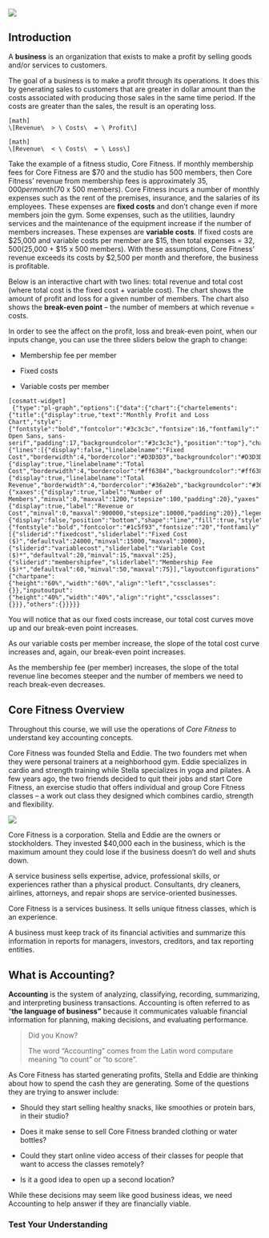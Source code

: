 ##### ![](./Chapter_1_Introduction_to_business_and_accounting_concepts/documents/resources/1.1_learningObj.svg)

## Introduction

A **business** is an organization that exists to make a profit by selling goods and/or services to customers.

The goal of a business is to make a profit through its operations. It does this by generating sales to customers that are greater in dollar amount than the costs associated with producing those sales in the same time period. If the costs are greater than the sales, the result is an operating loss.


```
[math]
\[Revenue\  > \ Costs\  = \ Profit\]
```


```
[math]
\[Revenue\  < \ Costs\  = \ Loss\]
```

Take the example of a fitness studio, Core Fitness. If monthly membership fees for Core Fitness are $70 and the studio has 500 members, then Core Fitness’ revenue from membership fees is approximately $35,000 per month ($70 x 500 members). Core Fitness incurs a number of monthly expenses such as the rent of the premises, insurance, and the salaries of its employees. These expenses are **fixed costs** and don’t change even if more members join the gym. Some expenses, such as the utilities, laundry services and the maintenance of the equipment increase if the number of members increases. These expenses are **variable costs**. If fixed costs are $25,000 and variable costs per member are $15, then total expenses = $32,500 ($25,000 + $15 x 500 members). With these assumptions, Core Fitness’ revenue exceeds its costs by $2,500 per month and therefore, the business is profitable.

Below is an interactive chart with two lines: total revenue and total cost (where total cost is the fixed cost + variable cost). The chart shows the amount of profit and loss for a given number of members. The chart also shows the **break-even point** – the number of members at which revenue = costs.

In order to see the affect on the profit, loss and break-even point, when our inputs change, you can use the three sliders below the graph to change:

  - Membership fee per member

  - Fixed costs

  - Variable costs per member

```
[cosmatt-widget]
 {"type":"pl-graph","options":{"data":{"chart":{"chartelements":{"title":{"display":true,"text":"Monthly Profit and Loss Chart","style":{"fontstyle":"bold","fontcolor":"#3c3c3c","fontsize":16,"fontfamily":" Open Sans, sans-serif","padding":17,"backgroundcolor":"#3c3c3c"},"position":"top"},"chartlinestyles":{"lines":[{"display":false,"linelabelname":"Fixed Cost","borderwidth":4,"bordercolor":"#D3D3D3","backgroundcolor":"#D3D3D3","fill":false},{"display":true,"linelabelname":"Total Cost","borderwidth":4,"bordercolor":"#ff6384","backgroundcolor":"#ff6384","fill":false},{"display":true,"linelabelname":"Total Revenue","borderwidth":4,"bordercolor":"#36a2eb","backgroundcolor":"#36a2eb","fill":false}]},"axes":{"xaxes":{"display":true,"label":"Number of Members","minval":0,"maxval":1200,"stepsize":100,"padding":20},"yaxes":{"display":true,"label":"Revenue or Cost","minval":0,"maxval":900000,"stepsize":10000,"padding":20}},"legends":{"display":false,"position":"bottom","shape":"line","fill":true,"style":{"fontstyle":"bold","fontcolor":"#1c5f93","fontsize":"20","fontfamily":"Arial","backgroundcolor":"#993333"}}},"slidervalues":[{"sliderid":"fixedcost","sliderlabel":"Fixed Cost ($)","defaultval":24000,"minval":15000,"maxval":30000},{"sliderid":"variablecost","sliderlabel":"Variable Cost ($)*","defaultval":20,"minval":15,"maxval":25},{"sliderid":"membershipfee","sliderlabel":"Membership Fee ($)*","defaultval":60,"minval":50,"maxval":75}],"layoutconfigurations":{"chartpane":{"height":"60%","width":"60%","align":"left","cssclasses":{}},"inputoutput":{"height":"40%","width":"40%","align":"right","cssclasses":{}}},"others":{}}}}} 
```

You will notice that as our fixed costs increase, our total cost curves move up and our break-even point increases.

As our variable costs per member increase, the slope of the total cost curve increases and, again, our break-even point increases.

As the membership fee (per member) increases, the slope of the total revenue line becomes steeper and the number of members we need to reach break-even decreases.

## Core Fitness Overview

Throughout this course, we will use the operations of *Core Fitness* to understand key accounting concepts.

Core Fitness was founded Stella and Eddie. The two founders met when they were personal trainers at a neighborhood gym. Eddie specializes in cardio and strength training while Stella specializes in yoga and pilates. A few years ago, the two friends decided to quit their jobs and start Core Fitness, an exercise studio that offers individual and group Core Fitness classes – a work out class they designed which combines cardio, strength and flexibility.

![](./Chapter_1_Introduction_to_business_and_accounting_concepts/media/01_BusinessConcepts/image4.png)

Core Fitness is a corporation. Stella and Eddie are the owners or stockholders. They invested $40,000 each in the business, which is the maximum amount they could lose if the business doesn’t do well and shuts down.

A service business sells expertise, advice, professional skills, or experiences rather than a physical product. Consultants, dry cleaners, airlines, attorneys, and repair shops are service-oriented businesses.

Core Fitness is a services business. It sells unique fitness classes, which is an experience.

A business must keep track of its financial activities and summarize this information in reports for managers, investors, creditors, and tax reporting entities.

## What is Accounting?

**Accounting** is the system of analyzing, classifying, recording, summarizing, and interpreting business transactions. Accounting is often referred to as “**the language of business”** because it communicates valuable financial information for planning, making decisions, and evaluating performance.

> Did you Know?
> 
> The word “Accounting” comes from the Latin word computare meaning “to count” or “to score”.

As Core Fitness has started generating profits, Stella and Eddie are thinking about how to spend the cash they are generating. Some of the questions they are trying to answer include:

  - Should they start selling healthy snacks, like smoothies or protein bars, in their studio?

  - Does it make sense to sell Core Fitness branded clothing or water bottles?

  - Could they start online video access of their classes for people that want to access the classes remotely?

  - Is it a good idea to open up a second location?

While these decisions may seem like good business ideas, we need Accounting to help answer if they are financially viable.

### Test Your Understanding 

